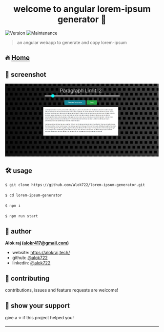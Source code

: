 <h1 align="center">welcome to angular lorem-ipsum generator 👋</h1>
<p>
  <img alt="Version" src="https://img.shields.io/badge/version-1.0.0-blue.svg?cacheSeconds=2592000" />
  <img alt="Maintenance" src="https://img.shields.io/badge/Maintained-yes-blue.svg" />
</p>

> an angular webapp to generate and copy lorem-ipsum

## 🔥 [Home](https://alok722.github.io/lorem-ipsum-generator/index.html)

## 📸 screenshot
![demo](./src/assets/demo.JPG)

## 🛠 usage

```sh
$ git clone https://github.com/alok722/lorem-ipsum-generator.git

$ cd lorem-ipsum-generator

$ npm i

$ npm run start
```

## 👤 author

 **Alok raj (alokr417@gmail.com)**

* website: https://alokraj.tech/
* github: [@alok722](https://github.com/alok722)
* linkedin: [@alok722](https://linkedin.com/in/alok722)


## 🤝 contributing

contributions, issues and feature requests are welcome!

## 🙌 show your support

give a ⭐️ if this project helped you!


***
